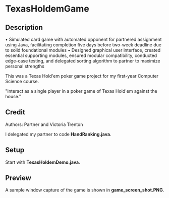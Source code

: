 # TexasHoldemGame

## Description

•	Simulated card game with automated opponent for partnered assignment using Java, facilitating completion five days before two-week deadline due to solid foundational modules
•	Designed graphical user interface, created essential supporting modules, ensured modular compatibility, conducted edge-case testing, and delegated sorting algorithm to partner to maximize personal strengths

This was a Texas Hold'em poker game project for my first-year Computer Science course.

"Interact as a single player in a poker game of Texas Hold'em against the house."

## Credit

Authors: Partner and Victoria Trenton

I delegated my partner to code **HandRanking.java**.

## Setup

Start with **TexasHoldemDemo.java**.

## Preview

A sample window capture of the game is shown in **game_screen_shot.PNG**.
